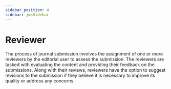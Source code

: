 ```yaml
---
sidebar_position: 4
sidebar: jmsSidebar
---
```


# Reviewer

The process of journal submission involves the assignment of one or more reviewers by the editorial user to assess the submission. The reviewers are tasked with evaluating the content and providing their feedback on the submissions. Along with their reviews, reviewers have the option to suggest revisions to the submission if they believe it is necessary to improve its quality or address any concerns.
